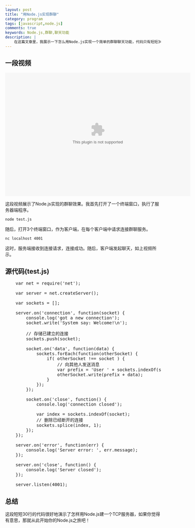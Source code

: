 ```yaml
---
layout: post
title: "用Node.js实现群聊"
category: program
tags: [javascript,node.js]
comments: true
keywords: Node.js,群聊,聊天功能
description: |
    在这篇文章里，我展示一下怎么用Node.js实现一个简单的群聊聊天功能，代码只有短短30行，却能实现这样一个功能，不得不赞叹Node.js的强大。
---
```

## 一段视频

<embed width="600" height="400" src="http://player.youku.com/player.php/sid/XNTU3MjM1OTU2/v.swf" play="false" loop="false" quality="high"> </embed>

这段视频展示了Node.js实现的群聊效果。我首先打开了一个终端窗口，执行了服务器端程序。

    node test.js

随后，打开3个终端窗口，作为客户端，在每个客户端中请求连接群聊服务。

    nc localhost 4001

这时，服务端接收到连接请求，连接成功。随后，客户端发起聊天，如上视频所示。

## 源代码(test.js)

<pre class="prettyprint">
    var net = require('net');

    var server = net.createServer();

    var sockets = [];

    server.on('connection', function(socket) {
        console.log('got a new connection');
        socket.write('System say: Welcome!\n');

        // 存储已建立的连接
        sockets.push(socket);

        socket.on('data', function(data) {
            sockets.forEach(function(otherSocket) {
                if( otherSocket !== socket ) {
                    // 向其他人发送消息
                    var prefix = 'User ' + sockets.indexOf(socket) + ' say: ';
                    otherSocket.write(prefix + data);
                }
            });
        });

        socket.on('close', function() {
            console.log('connection closed');

            var index = sockets.indexOf(socket);
            // 删除已经断开的连接
            sockets.splice(index, 1);
        });
    });

    server.on('error', function(err) {
        console.log('Server error: ', err.message);
    });

    server.on('close', function() {
        console.log('Server closed');
    });

    server.listen(4001);
</pre>

## 总结

这段短短30行的代码很好地演示了怎样用Node.js建一个TCP服务器，如果你觉得有意思，那就从此开始你的Node.js之旅吧！

